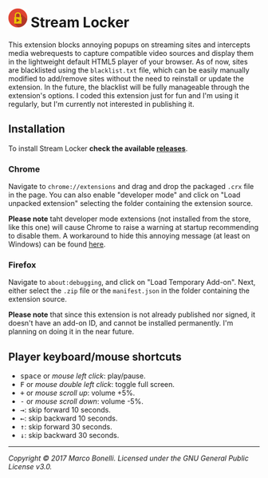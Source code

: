 ![logo][1] Stream Locker
========================

This extension blocks annoying popups on streaming sites and intercepts media webrequests to capture compatible video sources and display them in the lightweight default HTML5 player of your browser. As of now, sites are blacklisted using the `blacklist.txt` file, which can be easily manually modified to add/remove sites without the need to reinstall or update the extension. In the future, the blacklist will be fully manageable through the extension's options. I coded this extension just for fun and I'm using it regularly, but I'm currently not interested in publishing it.

Installation
------------

To install Stream Locker **check the available [releases][2]**.

### Chrome

Navigate to `chrome://extensions` and drag and drop the packaged `.crx` file in the page. You can also enable "developer mode" and click on "Load unpacked extension" selecting the folder containing the extension source.

**Please note** taht developer mode extensions (not installed from the store, like this one) will cause Chrome to raise a warning at startup recommending to disable them. A workaround to hide this annoying message (at least on Windows) can be found [here][3].

### Firefox

Navigate to `about:debugging`, and click on "Load Temporary Add-on". Next, either select the `.zip` file or the `manifest.json` in the folder containing the extension source.

**Please note** that since this extension is not already published nor signed, it doesn't have an add-on ID, and cannot be installed permanently. I'm planning on doing it in the near future.

Player keyboard/mouse shortcuts
-------------------------------

 - <kbd>space</kbd> or *mouse left click*: play/pause.
 - <kbd>F</kbd> or *mouse double left click*: toggle full screen.
 - <kbd>+</kbd> or *mouse scroll up*: volume +5%.
 - <kbd>-</kbd> or *mouse scroll down*: volume -5%.
 - <kbd>→</kbd>: skip forward 10 seconds.
 - <kbd>←</kbd>: skip backward 10 seconds.
 - <kbd>↑</kbd>: skip forward 30 seconds.
 - <kbd>↓</kbd>: skip backward 30 seconds.

----------------------------------------------------------------------------------------

*Copyright &copy; 2017 Marco Bonelli. Licensed under the GNU General Public License v3.0.*

 [1]: https://github.com/mebeim/stream-locker/raw/master/images/icons/38.png
 [2]: https://github.com/mebeim/stream-locker/releases
 [3]: https://stackoverflow.com/questions/30287907
